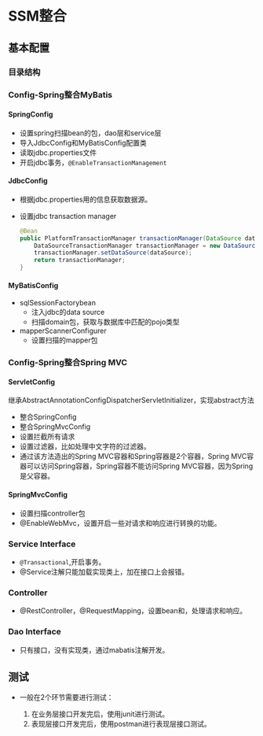 # SSM整合

## 基本配置

### 目录结构

### Config-Spring整合MyBatis

#### SpringConfig

* 设置spring扫描bean的包，dao层和service层
* 导入JdbcConfig和MyBatisConfig配置类
* 读取jdbc.properties文件
* 开启jdbc事务，`@EnableTransactionManagement`

#### JdbcConfig

* 根据jdbc.properties用的信息获取数据源。

* 设置jdbc transaction manager

  ```java
  @Bean
  public PlatformTransactionManager transactionManager(DataSource dataSource) {
      DataSourceTransactionManager transactionManager = new DataSourceTransactionManager();
      transactionManager.setDataSource(dataSource);
      return transactionManager;
  }
  ```

  

#### MyBatisConfig

* sqlSessionFactorybean
  * 注入jdbc的data source
  * 扫描domain包，获取与数据库中匹配的pojo类型
* mapperScannerConfigurer
  * 设置扫描的mapper包

### Config-Spring整合Spring MVC

#### ServletConfig

继承AbstractAnnotationConfigDispatcherServletInitializer，实现abstract方法

* 整合SpringConfig
* 整合SpringMvcConfig
* 设置拦截所有请求
* 设置过滤器，比如处理中文字符的过滤器。
* 通过该方法造出的Spring MVC容器和Spring容器是2个容器，Spring MVC容器可以访问Spring容器，Spring容器不能访问Spring MVC容器，因为Spring是父容器。

#### SpringMvcConfig

* 设置扫描controller包
* @EnableWebMvc，设置开启一些对请求和响应进行转换的功能。

### Service Interface

* `@Transactional`,开启事务。
* @Service注解只能加载实现类上，加在接口上会报错。

### Controller

* @RestController，@RequestMapping，设置bean和，处理请求和响应。

### Dao Interface

* 只有接口，没有实现类，通过mabatis注解开发。

## 测试

* 一般在2个环节需要进行测试：

  1. 在业务层接口开发完后，使用junit进行测试。
  2. 表现层接口开发完后，使用postman进行表现层接口测试。


